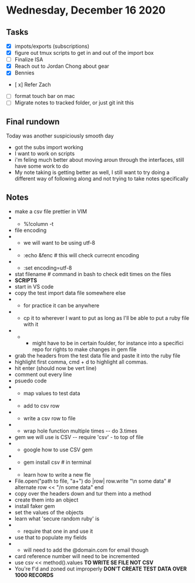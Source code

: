 # Wednesday, December 16 2020

## Tasks
- [x] impots/exports (subscriptions)
- [x] figure out tmux scripts to get in and out of the import box
- [ ] Finalize ISA
- [x] Reach out to Jordan Chong about gear
- [x] Bennies
- [ x] Refer Zach
- [ ] format touch bar on mac
- [ ] Migrate notes to tracked folder, or just git init this
## Final rundown
Today was another suspiciously smooth day
* got the subs import working
* I want to work on scripts
* i'm feling much better about moving aroun through the interfaces, still have some work to do
* My note taking is getting better as well, I still want to try doing a different way of following along and not trying to take notes specifically

## Notes

* make a csv file prettier in VIM
* * %!column -t
* file encoding 
* * we will want to be using utf-8
* * :echo &fenc     # this will check currecnt encoding
* * :set encoding=utf-8
* stat filename   # command in bash to check edit times on the files
* **SCRIPTS** 
* start in VS code
* copy the test import data file somewhere else
* * for practice it can be anywhere
* * cp it to wherever I want to put as long as I'll be able to put a ruby file with it
* * * might have to be in certain foulder, for instance into a specifici repo for rights to make changes in gem file
* grab the headers from the test data file and paste it into the ruby file
* highlight first comma, cmd + d to highlight all commas.
* hit enter (should now be vert line)
* comment out every line
* psuedo code
* * map values to test data
* * add to csv row
* * write a csv row to file
* * wrap hole function multiple times -- do 3.times
* gem we will use is CSV  -- require 'csv' - to top of file
* * google how to use CSV gem
* * gem install csv  # in terminal
* * learn how to write a new fle
* File.open("path to file, "a+") do |row|
    row.write "\n some data"    # alternate     row << "/n some data" 
    end
* copy over the headers down and tur them into a method
* create them into an object 
* install faker gem
* set the values of the objects
* learn what 'secure random ruby' is
* * require that one in and use it
* use that to populate my fields
* * will need to add the @domain.com for email though
* card reference number will need to be incremented
* use csv << method().values
**TO WRITE SE FILE NOT CSV**
* You're f'd and zoned out improperly
**DON'T CREATE TEST DATA OVER 1000 RECORDS**